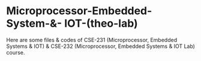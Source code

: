 # Microprocessor-Embedded-System-&- IOT-(theo-lab)

Here are some files & codes of CSE-231 (Microprocessor, Embedded Systems & IOT) & CSE-232 (Microprocessor, Embedded Systems & IOT Lab) course.
